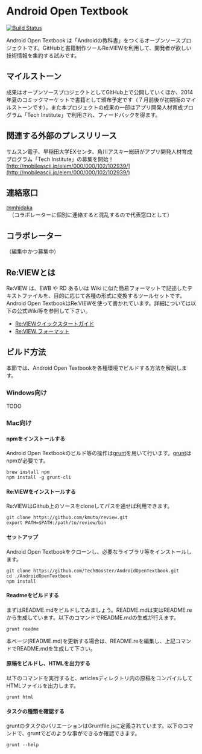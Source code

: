 # Android Open Textbook

[![Build Status](http://review-ci.vvakame.net/github.com/TechBooster/AndroidOpenTextbook/status.svg?branch=master)](http://review-ci.vvakame.net/github.com/TechBooster/AndroidOpenTextbook)

Android Open Textbook は「Androidの教科書」をつくるオープンソースプロジェクトです。GitHubと書籍制作ツールRe:VIEWを利用して、開発者が欲しい技術情報を集約する試みです。

## マイルストーン
成果はオープンソースプロジェクトとしてGitHub上で公開していくほか、2014年夏のコミックマーケットで書籍として頒布予定です（７月前後が初期版のマイルストーンです）。また本プロジェクトの成果の一部はアプリ開発人材育成プログラム「Tech Institute」で利用され、フィードバックを得ます。

## 関連する外部のプレスリリース
サムスン電子、早稲田大学EXセンタ、角川アスキー総研がアプリ開発人材育成プログラム「Tech Institute」の募集を開始！[http://mobileascii.jp/elem/000/000/102/102939/](http://mobileascii.jp/elem/000/000/102/102939/)

## 連絡窓口
[@mhidaka](https://twitter.com/mhidaka)　（コラボレーターに個別に連絡すると混乱するので代表窓口として）

## コラボレーター
（編集中かつ募集中）

## Re:VIEWとは
Re:VIEW は、EWB や RD あるいは Wiki に似た簡易フォーマットで記述したテキストファイルを、目的に応じて各種の形式に変換するツールセットです。Android Open TextbookはRe:VIEWを使って書かれています。詳細については以下の公式Wiki等を参照して下さい。


* [Re:VIEWクイックスタートガイド](https://github.com/kmuto/review/blob/master/doc/quickstart.rdoc)
* [Re:VIEW フォーマット](https://github.com/kmuto/review/blob/master/doc/format.rdoc)

## ビルド方法
本節では、Android Open Textbookを各種環境でビルドする方法を解説します。

### Windows向け
TODO

### Mac向け
#### npmをインストールする
Android Open Textbookのビルド等の操作は[grunt](http://gruntjs.com/)を用いて行います。[grunt](http://gruntjs.com/)はnpmが必要です。


```
brew install npm
npm install -g grunt-cli
```

#### Re:VIEWをインストールする
Re:VIEWはGithub上のソースをcloneしてパスを通せば利用できます。


```
git clone https://github.com/kmuto/review.git
export PATH=$PATH:/path/to/review/bin
```

#### セットアップ
Android Open Textbookをクローンし、必要なライブラリ等をインストールします。


```
git clone https://github.com/TechBooster/AndroidOpenTextbook.git
cd ./AndroidOpenTextbook
npm install
```

#### Readmeをビルドする
まずはREADME.mdをビルドしてみましょう。README.mdは実はREADME.reから生成しています。以下のコマンドでREADME.mdの生成が行えます。


```
grunt readme
```

本ページ(README.md)を更新する場合は、README.reを編集し、上記コマンドでREADME.mdを生成して下さい。

#### 原稿をビルドし、HTMLを出力する
以下のコマンドを実行すると、articlesディレクトリ内の原稿をコンパイルしてHTMLファイルを出力します。


```
grunt html
```

#### タスクの種類を確認する
gruntのタスクのバリエーションはGruntfile.jsに定義されています。以下のコマンドで、gruntでどのような事ができるか確認できます。


```
grunt --help
```

